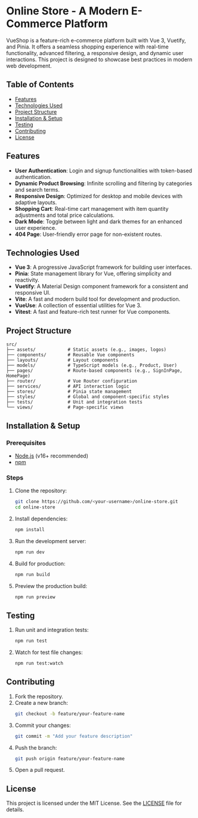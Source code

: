 # Online Store - A Modern E-Commerce Platform

VueShop is a feature-rich e-commerce platform built with Vue 3, Vuetify, and Pinia. It offers a seamless shopping experience with real-time functionality, advanced filtering, a responsive design, and dynamic user interactions. This project is designed to showcase best practices in modern web development.

## Table of Contents

- [Features](#features)
- [Technologies Used](#technologies-used)
- [Project Structure](#project-structure)
- [Installation & Setup](#installation--setup)
- [Testing](#testing)
- [Contributing](#contributing)
- [License](#license)

## Features

- **User Authentication**: Login and signup functionalities with token-based authentication.
- **Dynamic Product Browsing**: Infinite scrolling and filtering by categories and search terms.
- **Responsive Design**: Optimized for desktop and mobile devices with adaptive layouts.
- **Shopping Cart**: Real-time cart management with item quantity adjustments and total price calculations.
- **Dark Mode**: Toggle between light and dark themes for an enhanced user experience.
- **404 Page**: User-friendly error page for non-existent routes.

## Technologies Used

- **Vue 3**: A progressive JavaScript framework for building user interfaces.
- **Pinia**: State management library for Vue, offering simplicity and reactivity.
- **Vuetify**: A Material Design component framework for a consistent and responsive UI.
- **Vite**: A fast and modern build tool for development and production.
- **VueUse**: A collection of essential utilities for Vue 3.
- **Vitest**: A fast and feature-rich test runner for Vue components.

## Project Structure

```plaintext
src/
├── assets/            # Static assets (e.g., images, logos)
├── components/        # Reusable Vue components
├── layouts/           # Layout components
├── models/            # TypeScript models (e.g., Product, User)
├── pages/             # Route-based components (e.g., SignInPage, HomePage)
├── router/            # Vue Router configuration
├── services/          # API interaction logic
├── stores/            # Pinia state management
├── styles/            # Global and component-specific styles
├── tests/             # Unit and integration tests
└── views/             # Page-specific views
```

## Installation & Setup

### Prerequisites

- [Node.js](https://nodejs.org/) (v16+ recommended)
- [npm](https://www.npmjs.com/)

### Steps

1. Clone the repository:
   ```bash
   git clone https://github.com/<your-username>/online-store.git
   cd online-store
   ```

2. Install dependencies:
   ```bash
   npm install
   ```

3. Run the development server:
   ```bash
   npm run dev
   ```

4. Build for production:
   ```bash
   npm run build
   ```

5. Preview the production build:
   ```bash
   npm run preview
   ```

## Testing

1. Run unit and integration tests:
   ```bash
   npm run test
   ```

2. Watch for test file changes:
   ```bash
   npm run test:watch
   ```

## Contributing

1. Fork the repository.
2. Create a new branch:
   ```bash
   git checkout -b feature/your-feature-name
   ```
3. Commit your changes:
   ```bash
   git commit -m "Add your feature description"
   ```
4. Push the branch:
   ```bash
   git push origin feature/your-feature-name
   ```
5. Open a pull request.

## License

This project is licensed under the MIT License. See the [LICENSE](LICENSE) file for details.